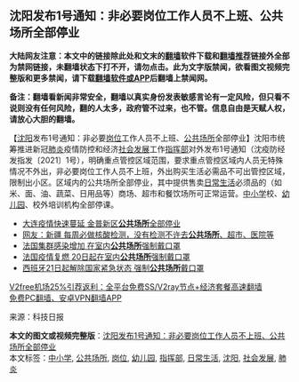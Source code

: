  <h2>沈阳发布1号通知：非必要岗位工作人员不上班、公共场所全部停业</h2> <p class="notice"><b>大陆网友注意：本文中的链接除此处和文末的<a href="https://github.com/bannedbook/fanqiang" >翻墙</a>软件下载和<a href="https://github.com/killgcd/justmysocks/blob/master/README.md">翻墙推荐</a>链接外全部为禁网链接，未翻墙状态下打不开，请勿点击。此为文字版禁闻，欲看图文视频完整版和更多禁闻，请下载<a href="https://github.com/bannedbook/fanqiang">翻墙软件或APP</a>后翻墙上禁闻网。</p><p>备注：翻墙看新闻非常安全，翻墙以真实身份发表敏感言论有一定风险，但只看不说则没有任何风险，翻的人太多，政府管不过来，也不管。信息自由是天赋人权，请放心大胆的翻墙。</b></p>  <div class="entry"> <p>【<a href="https://www.bannedbook.org/bnews/tag/%e6%b2%88%e9%98%b3/" class="st_tag internal_tag" rel="tag" title="标签 沈阳 下的日志">沈阳</a>发布1号通知：非必要<a href="https://www.bannedbook.org/bnews/tag/%E5%B2%97%E4%BD%8D/" class="st_tag internal_tag" rel="tag" title="标签 岗位 下的日志">岗位</a>工作人员不上班、<a href="https://www.bannedbook.org/bnews/tag/%E5%85%AC%E5%85%B1%E5%9C%BA%E6%89%80/" class="st_tag internal_tag" rel="tag" title="标签 公共场所 下的日志">公共场所</a>全部停业】沈阳市统筹推进新冠<a href="https://www.bannedbook.org/bnews/tag/%e8%82%ba%e7%82%8e/" class="st_tag internal_tag" rel="tag" title="标签 肺炎 下的日志">肺炎</a>疫情防控和经济<a href="https://www.bannedbook.org/bnews/tag/%E7%A4%BE%E4%BC%9A%E5%8F%91%E5%B1%95/" class="st_tag internal_tag" rel="tag" title="标签 社会发展 下的日志">社会发展</a>工作<a href="https://www.bannedbook.org/bnews/tag/%E6%8C%87%E6%8C%A5%E9%83%A8/" class="st_tag internal_tag" rel="tag" title="标签 指挥部 下的日志">指挥部</a>对外发布1号通知（沈疫防经发指发〔2021〕1号），明确重点管控区域范围，要求重点管控区域内人员无特殊情况不外出，非必要岗位工作人员不上班，外出购买生活必需品不可出管控区域，限制出小区。区域内的公共场所全部停业，其中提供售卖<a href="https://www.bannedbook.org/bnews/tag/%e6%97%a5%e5%b8%b8%e7%94%9f%e6%b4%bb/" class="st_tag internal_tag" rel="tag" title="标签 日常生活 下的日志">日常生活</a>必须品的（如米、面、油、蔬菜、日用品等）商场、超市和餐饮场所可正常运营。<a href="https://www.bannedbook.org/bnews/tag/%E4%B8%AD%E5%B0%8F%E5%AD%A6/" class="st_tag internal_tag" rel="tag" title="标签 中小学 下的日志">中小学</a>校、<a href="https://www.bannedbook.org/bnews/tag/%e5%b9%bc%e5%84%bf%e5%9b%ad/" class="st_tag internal_tag" rel="tag" title="标签 幼儿园 下的日志">幼儿园</a>、校外培训机构全部停课。</p>  <ul class='op-related-articles' title='相关阅读'> <li><a href='https://www.bannedbook.org/bnews/cnnews/20201222/1452517.html' target='_blank'>大连疫情快速蔓延 金普新区<b>公共场所</b>全部停业</a></li> <li><a href='https://www.bannedbook.org/bnews/bannedvideo/20201128/1438767.html' target='_blank'>网友：新疆 每周必做核酸检测，没有检测不许去<b>公共场所</b>、超市、医院等</a></li> <li><a href='https://www.bannedbook.org/bnews/baitai/20200722/1364266.html' target='_blank'>法国集群感染增加 在室内<b>公共场所</b>强制戴口罩</a></li> <li><a href='https://www.bannedbook.org/bnews/comments/20200719/1362992.html' target='_blank'>法国疫情复燃 20日起在室内<b>公共场所</b>强制戴口罩</a></li> <li><a href='https://www.bannedbook.org/bnews/baitai/20200621/1348183.html' target='_blank'>西班牙21日起解除国家紧急状态 强制<b>公共场所</b>戴口罩</a></li> </ul> <p class="texttj"> <a href="https://github.com/bannedbook/fanqiang/wiki/V2ray%E6%9C%BA%E5%9C%BA" target="_blank">V2free机场25%引荐返利：全平台免费SS/V2ray节点+经济套餐高速翻墙</a><br/> <a href="https://github.com/bannedbook/fanqiang/wiki/%E7%A6%81%E9%97%BB%E7%BD%91%E5%AE%89%E5%8D%93%E7%BF%BB%E5%A2%99%E6%96%B0%E9%97%BBAPP" target="_blank">免费PC翻墙、安卓VPN翻墙APP</a></p><p> 来源：科技日报 </p> <a name='sharetosocial'></a>       <div><b>本文的图文或视频完整版</b>：<a href='https://www.bannedbook.org/bnews/cbnews/20210103/1459977.html'>沈阳发布1号通知：非必要岗位工作人员不上班、公共场所全部停业</a></div>  </div><!--END ENTRY--> <div class="postfooter"> <div>本文标签：<a href="https://www.bannedbook.org/bnews/tag/%E4%B8%AD%E5%B0%8F%E5%AD%A6/" rel="tag">中小学</a>, <a href="https://www.bannedbook.org/bnews/tag/%E5%85%AC%E5%85%B1%E5%9C%BA%E6%89%80/" rel="tag">公共场所</a>, <a href="https://www.bannedbook.org/bnews/tag/%E5%B2%97%E4%BD%8D/" rel="tag">岗位</a>, <a href="https://www.bannedbook.org/bnews/tag/%e5%b9%bc%e5%84%bf%e5%9b%ad/" rel="tag">幼儿园</a>, <a href="https://www.bannedbook.org/bnews/tag/%E6%8C%87%E6%8C%A5%E9%83%A8/" rel="tag">指挥部</a>, <a href="https://www.bannedbook.org/bnews/tag/%e6%97%a5%e5%b8%b8%e7%94%9f%e6%b4%bb/" rel="tag">日常生活</a>, <a href="https://www.bannedbook.org/bnews/tag/%e6%b2%88%e9%98%b3/" rel="tag">沈阳</a>, <a href="https://www.bannedbook.org/bnews/tag/%E7%A4%BE%E4%BC%9A%E5%8F%91%E5%B1%95/" rel="tag">社会发展</a>, <a href="https://www.bannedbook.org/bnews/tag/%e8%82%ba%e7%82%8e/" rel="tag">肺炎</a></div>  </div><!--END POSTFOOTER--> 